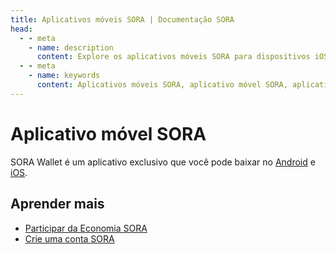 ```yaml
---
title: Aplicativos móveis SORA | Documentação SORA
head:
  - - meta
    - name: description
      content: Explore os aplicativos móveis SORA para dispositivos iOS e Android. Descubra os recursos e funcionalidades do aplicativo móvel SORA, incluindo gerenciamento de carteira, rastreamento de ativos, histórico de transações e muito mais. Baixe o aplicativo móvel SORA e acesse o ecossistema SORA em qualquer lugar, permitindo gerenciar seus ativos digitais a qualquer hora e em qualquer lugar.
  - - meta
    - name: keywords
      content: Aplicativos móveis SORA, aplicativo móvel SORA, aplicativo iOS, aplicativo Android, gerenciamento de carteira, rastreamento de ativos, histórico de transações, ativos digitais
---
```


# Aplicativo móvel SORA

SORA Wallet é um aplicativo exclusivo que você pode baixar no [Android](https://play.google.com/store/apps/details?id=jp.co.soramitsu.sora) e [iOS](https://apps.apple.com/us/app/sora-dae/id1457566711).

## Aprender mais

- [Participar da Economia SORA](/pt/participate)
- [Crie uma conta SORA](/pt/create-an-address)

